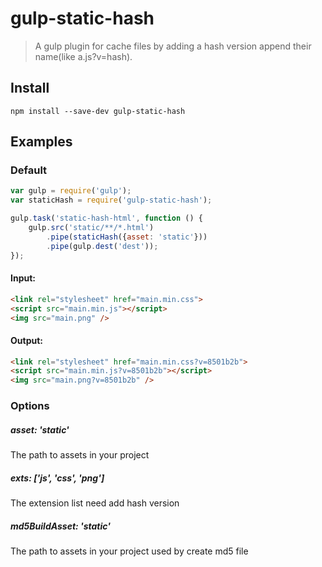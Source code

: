 gulp-static-hash
=============

> A gulp plugin for cache files by adding a hash version append their name(like a.js?v=hash).

## Install

```
npm install --save-dev gulp-static-hash
```


## Examples

### Default

```js
var gulp = require('gulp');
var staticHash = require('gulp-static-hash');

gulp.task('static-hash-html', function () {
	gulp.src('static/**/*.html')
		.pipe(staticHash({asset: 'static'}))
		.pipe(gulp.dest('dest'));
});
```

#### Input:

```html
<link rel="stylesheet" href="main.min.css">
<script src="main.min.js"></script>
<img src="main.png" />
```

#### Output:

```html
<link rel="stylesheet" href="main.min.css?v=8501b2b">
<script src="main.min.js?v=8501b2b"></script>
<img src="main.png?v=8501b2b" />
```

### Options

##### asset: 'static'

The path to assets in your project

##### exts: ['js', 'css', 'png']

The extension list need add hash version

##### md5BuildAsset: 'static'
The path to assets in your project used by create md5 file